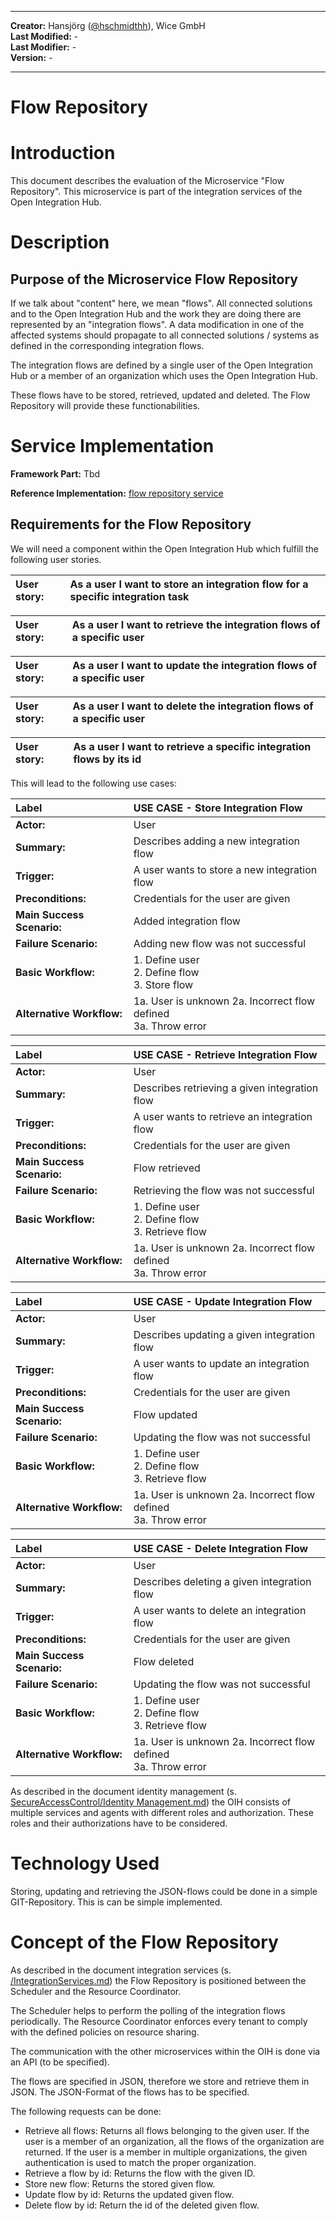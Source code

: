 
---

**Creator:** Hansjörg ([@hschmidthh](github.com/hschmidthh)), Wice GmbH <br>
**Last Modified:** - <br>
**Last Modifier:** - <br>
**Version:** -  <br>

---

# Flow Repository

# Introduction

This document describes the evaluation of the Microservice "Flow Repository".
This microservice is part of the integration services of the Open Integration Hub.

# Description

## Purpose of the Microservice Flow Repository

If we talk about "content" here, we mean "flows". All connected solutions and to the
Open Integration Hub and the work they are doing there are represented by an "integration flows".
A data modification in one of the affected systems should propagate to all connected solutions / systems
as defined in the corresponding integration flows.

The integration flows are defined by a single user of the Open Integration Hub or a
member of an organization which uses the Open Integration Hub.

These flows have to be stored, retrieved, updated and deleted. The Flow Repository
will provide these functionabilities.

# Service Implementation

**Framework Part:** Tbd

**Reference Implementation:** [flow repository service](https://github.com/openintegrationhub/openintegrationhub/tree/master/services/flow-repository)

## Requirements for the Flow Repository

We will need a component within the Open Integration Hub which fulfill the following user stories.

| User story: | As a user I want to store an integration flow for a specific integration task |
| :--- | :--- |

| User story: | As a user I want to retrieve the integration flows of a specific user |
| :--- | :--- |

| User story: | As a user I want to update the integration flows of a specific user |
| :--- | :--- |

| User story: | As a user I want to delete the integration flows of a specific user |
| :--- | :--- |

| User story: | As a user I want to retrieve a specific integration flows by its id |
| :--- | :--- |

This will lead to the following use cases:

| Label        | USE CASE - Store Integration Flow |
| :---  | :---  |
| **Actor:** | User |
| **Summary:** | Describes adding a new integration flow |
| **Trigger:** | A user wants to store a new integration flow |
| **Preconditions:** | Credentials for the user are given |
| **Main Success Scenario:** | Added integration flow |
| **Failure Scenario:** | Adding new flow was not successful |
| **Basic Workflow:** | 1. Define user <br/> 2. Define flow <br/> 3. Store flow  |
| **Alternative Workflow:** | 1a. User is unknown 2a. Incorrect flow defined <br/> 3a. Throw error   |

| Label        | USE CASE - Retrieve Integration Flow |
| :---  | :---  |
| **Actor:** | User |
| **Summary:** | Describes retrieving a given integration flow |
| **Trigger:** | A user wants to retrieve an integration flow |
| **Preconditions:** | Credentials for the user are given |
| **Main Success Scenario:** | Flow retrieved |
| **Failure Scenario:** | Retrieving the flow was not successful |
| **Basic Workflow:** | 1. Define user <br/> 2. Define flow <br/> 3. Retrieve flow  |
| **Alternative Workflow:** | 1a. User is unknown 2a. Incorrect flow defined <br/> 3a. Throw error   |

| Label        | USE CASE - Update Integration Flow |
| :---  | :---  |
| **Actor:** | User |
| **Summary:** | Describes updating a given integration flow |
| **Trigger:** | A user wants to update an integration flow |
| **Preconditions:** | Credentials for the user are given |
| **Main Success Scenario:** | Flow updated |
| **Failure Scenario:** | Updating the flow was not successful |
| **Basic Workflow:** | 1. Define user <br/> 2. Define flow <br/> 3. Retrieve flow  |
| **Alternative Workflow:** | 1a. User is unknown 2a. Incorrect flow defined <br/> 3a. Throw error   |

| Label        | USE CASE - Delete Integration Flow |
| :---  | :---  |
| **Actor:** | User |
| **Summary:** | Describes deleting a given integration flow |
| **Trigger:** | A user wants to delete an integration flow |
| **Preconditions:** | Credentials for the user are given |
| **Main Success Scenario:** | Flow deleted |
| **Failure Scenario:** | Updating the flow was not successful |
| **Basic Workflow:** | 1. Define user <br/> 2. Define flow <br/> 3. Retrieve flow  |
| **Alternative Workflow:** | 1a. User is unknown 2a. Incorrect flow defined <br/> 3a. Throw error   |

As described in the document identity management (s. [SecureAccessControl/Identity Management.md](../SecureAccessControl/IdentityManagement.md))
the OIH consists of multiple services and agents with different roles and authorization. These roles and their authorizations have to be considered.

# Technology Used

Storing, updating and retrieving the JSON-flows could be done in a simple GIT-Repository. This is can be simple implemented.

# Concept of the Flow Repository

As described in the document integration services (s. [/IntegrationServices.md](../IntegrationServices.md))
the Flow Repository is positioned between the Scheduler and the Resource Coordinator.

The Scheduler helps to perform the polling of the integration flows periodically.
The Resource Coordinator enforces every tenant to comply with the defined policies on resource sharing.

The communication with the other microservices within the OIH is done via an API (to be specified).

The flows are specified in JSON, therefore we store and retrieve them in JSON. The JSON-Format of the flows
has to be specified.

The following requests can be done:

- Retrieve all flows: Returns all flows belonging to the given user.
If the user is a member of an organization, all the flows of the organization are returned.
If the user is a member in multiple organizations, the given authentication is used to match the proper organization.
- Retrieve a flow by id: Returns the flow with the given ID.
- Store new flow: Returns the stored given flow.
- Update flow by id: Returns the updated given flow.
- Delete flow by id: Return the id of the deleted given flow.

